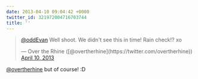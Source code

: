 ```yaml
---
date: 2013-04-10 09:04:42 +0000
twitter_id: 321972004716703744
title: ''
---
```


<blockquote class="twitter-tweet"><p lang="en" dir="ltr"><a href="https://twitter.com/oddEvan?ref_src=twsrc%5Etfw">@oddEvan</a> Well shoot. We didn&#39;t see this in time! Rain check!? xo</p>&mdash; Over the Rhine ([@overtherhine](https://twitter.com/overtherhine)) <a href="https://twitter.com/overtherhine/status/321856427775909889?ref_src=twsrc%5Etfw">April 10, 2013</a></blockquote>
<script async src="https://platform.twitter.com/widgets.js" charset="utf-8"></script>

[@overtherhine](https://twitter.com/overtherhine) but of course! :D
